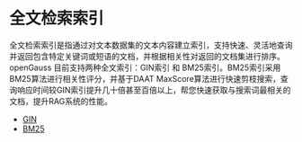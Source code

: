 # 全文检索索引
全文检索索引是指通过对文本数据集的文本内容建立索引，支持快速、灵活地查询并返回包含特定关键词或短语的文档，并根据相关性对返回的文档集进行排序。openGauss 目前支持两种全文索引：GIN索引 和 BM25索引。BM25索引采用BM25算法进行相关性评分，并基于DAAT MaxScore算法进行快速剪枝搜索，查询响应时间较GIN索引提升几十倍甚至百倍以上，帮您快速获取与搜索词最相关的文档，提升RAG系统的性能。
- [GIN](../SQLReference/GIN索引.md)
- [BM25](BM25索引.md)
